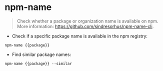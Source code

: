 # npm-name

> Check whether a package or organization name is available on npm.
> More information: <https://github.com/sindresorhus/npm-name-cli>.

- Check if a specific package name is available in the npm registry:

`npm-name {{package}}`

- Find similar package names:

`npm-name {{package}} --similar`

